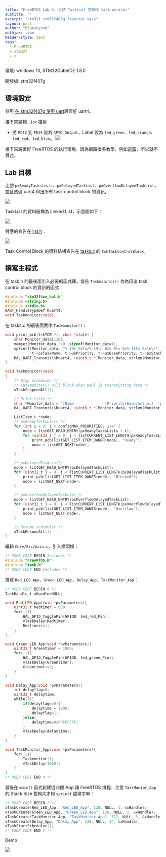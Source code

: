 ```yaml
---
title: "FreeRTOS Lab 2: 走訪 Tasklist 並實作 task monitor"
subtitle: ""
excerpt: "stm32f stm32f407g freertos task"
layout: post
author: "blueskyson"
mathjax: true
header-style: text
tags:
  - FreeRTOS
  - stm32f
  - c
---
```


環境: wnidows 10, STM32CubeIDE 1.8.0

開發板: stm32f407g

## 環境設定

參照 [在 stm32f407g 使用 uart](https://blueskyson.github.io/2022/04/03/stm32f407g-uart/)設置好 uart4。


接下來編輯 `.ioc` 檔案

- 將 `PD12` 到 `PD15` 設為 `GPIO_Output`，Label 設為 `led_green`、`led_orange`、`led_red`、`led_blue`。
![](https://raw.githubusercontent.com/blueskyson/image-host/master/2022/freertos-lab2-1.png)

接下來設置好 FreeRTOS 的執行環境，因為網路很多教學，例如[這篇](https://jasonblog.github.io/note/freertos/[stm32]_4_yi_zhi_freertos.html)，所以就不贅述。

## Lab 目標

走訪 `pxReadyTasksLists`、`pxDelayedTaskList`、`pxOverflowDelayedTaskList`，並且透過 uart4 印出所有 task control block 的資訊。

![](https://raw.githubusercontent.com/blueskyson/image-host/master/2022/freertos-lab2-2.png)

TaskList 的資料結構為 Linked List，示意圖如下：

![](https://raw.githubusercontent.com/blueskyson/image-host/master/2022/freertos-lab2-3.png)

對應的宣告在 [list.h](https://github.com/FreeRTOS/FreeRTOS-Kernel/blob/main/include/list.h)：

![](https://raw.githubusercontent.com/blueskyson/image-host/master/2022/freertos-lab2-4.png)

Task Control Block 的資料結構宣告在 [tasks.c](https://github.com/FreeRTOS/FreeRTOS-Kernel/blob/main/tasks.c) 的 `tskTaskControlBlock`。 

## 撰寫主程式

在 task.h 的最後面引入必要的函式庫，宣告 `Taskmonitor()` 作為印出 task control block 的資訊的函式：

```c
#include "stm32f4xx_hal.h"
#include <string.h>
#include <stdio.h>
UART_HandleTypeDef huart4;
void Taskmonitor(void);
```

在 tasks.c 的最後面實作 `Taskmonitor()`：

```c
void print_pcb(tskTCB *t, char *state) {
	char Monitor_data[130];
	memset(Monitor_data,'\0',sizeof(Monitor_data));
	sprintf(Monitor_data, "%-19s %3lu/%-19lu 0x%-9lx 0x%-14lx %s\n\r",
            t->pcTaskName, t->uxPriority, t->uxBasePriority, t->pxStack, t->pxTopOfStack, state);
	HAL_UART_Transmit(&huart4, (uint8_t *)Monitor_data, strlen(Monitor_data), HAL_MAX_DELAY);
}

void Taskmonitor(void)
{
	/* Stop scheduler */
	/* Taskmonitor() will block when UART is transmitting data */
	vTaskSuspendAll();

	/* Print title */
    char *Monitor_data = "|Name              |Priority(Base/actual)  |pxStack    |pxTopOfStack    |State    |\n\r";
	HAL_UART_Transmit(&huart4, (uint8_t *)Monitor_data, strlen(Monitor_data), HAL_MAX_DELAY);

	ListItem_t *node;
	/* pxReadyTasksLists */
	for (int i = 0; i < configMAX_PRIORITIES; i++) {
		node = listGET_HEAD_ENTRY(pxReadyTasksLists + i);
		for (uint32_t j = 0; j < listCURRENT_LIST_LENGTH(pxReadyTasksLists + i); j++) {
			print_pcb(listGET_LIST_ITEM_OWNER(node), "Ready");
			node = listGET_NEXT(node);
		}
	}

	/* pxDelayedTaskList*/
	node = listGET_HEAD_ENTRY(pxDelayedTaskList);
	for (uint32_t j = 0; j < listCURRENT_LIST_LENGTH(pxDelayedTaskList); j++) {
		print_pcb(listGET_LIST_ITEM_OWNER(node), "Blocked");
		node = listGET_NEXT(node);
	}

	/* pxOverflowDelayedTaskList */
	node = listGET_HEAD_ENTRY(pxOverflowDelayedTaskList);
	for (uint32_t j = 0; j < listCURRENT_LIST_LENGTH(pxOverflowDelayedTaskList); j++) {
		print_pcb(listGET_LIST_ITEM_OWNER(node), "Overflow");
		node = listGET_NEXT(node);
	}

	/* Resume scheduler */
	xTaskResumeAll();
}
```

編輯 `Core/Src/main.c`，引入標頭檔：

```c
/* USER CODE BEGIN Includes */
#include "FreeRTOS.h"
#include "task.h"
/* USER CODE END Includes */
```

撰寫 `Red_LED_App`、`Green_LED_App`、`Delay_App`、`TaskMonitor_App`：

```c
/* USER CODE BEGIN 0 */
TaskHandle_t xHandle=NULL;

void Red_LED_App(void *pvParameters){
	uint32_t Redtimer = 800;
	for(;;){
		HAL_GPIO_TogglePin(GPIOD, led_red_Pin);
		vTaskDelay(Redtimer);
		Redtimer+=1;
	}
}

void Green_LED_App(void *pvParameters){
	uint32_t Greentimer = 1000;
	for(;;){
		HAL_GPIO_TogglePin(GPIOD, led_green_Pin);
		vTaskDelay(Greentimer);
		Greentimer+=2;
	}
}

void Delay_App(void *pvParameters){
	int delayflag=0;
	uint32_t delaytime;
	while(1){
		if(delayflag==0){
			delaytime = 1000;
			delayflag=1;
		}else{
			delaytime=0xFFFFFFFF;
		}
		vTaskDelay(delaytime);
	}
}

void TaskMonitor_App(void *pvParameters){
	for(;;){
		Taskmonitor();
		vTaskDelay(1000);
	}
}
/* USER CODE END 0 */
```

最後在 `main()` 函式創建這四個 App 讓 FreeRTOS 排程，注意 `TaskMonior_App` 的 Stack Size 要夠大才夠 `sprintf` 處理字串：

```c
/* USER CODE BEGIN 2 */
xTaskCreate(Red_LED_App, "Red_LED_App", 128, NULL, 1, &xHandle);
xTaskCreate(Green_LED_App, "Green_LED_App", 128, NULL, 1, &xHandle);
xTaskCreate(TaskMonitor_App, "TaskMonitor_App", 512, NULL, 3, &xHandle);
xTaskCreate(Delay_App, "Delay_App", 128, NULL, 14, &xHandle);
vTaskStartScheduler();
/* USER CODE END 2 */
```

Demo

![](https://github.com/blueskyson/image-host/blob/master/2022/freertos-lab2-5.gif?raw=true)
